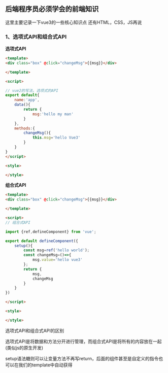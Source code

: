 ## 后端程序员必须学会的前端知识

这里主要记录一下vue3的一些核心知识点
还有HTML，CSS，JS再说

### 1、选项式API和组合式API

**选项式API**

```html
<template>
<div class="box" @click="changeMsg">{{msg}}</div>

</template>

<script>

// vue2的写法，选项式的API
export default{
    name:'app',
    data(){
        return {
            msg:'hello my man'
        }
    },
    methods:{
        changeMsg(){
            this.msg='hello Vue3'
        }
    }
}
</script>

<style>

</style>
```

**组合式API**

```html
<template>
<div class="box" @click="changeMsg">{{msg}}</div>

</template>

<script>
// 组合式API

import {ref,defineComponent} from 'vue';

export default defineComponent({
    setup(){
        const msg=ref('hello world');
        const changeMsg=()=>{
            msg.value='hello vue3'
        };
        return {
            msg,
            changeMsg
        }
    }
})

</script>

<style>

</style>
```

选项式API和组合式API的区别

选项式API是将数据和方法分开进行管理，而组合式API是将所有的内容放在一起(类似js的原生开发)

setup语法糖则可以让变量方法不再写return，后面的组件甚至是自定义的指令也可以在我们的template中自动获得

